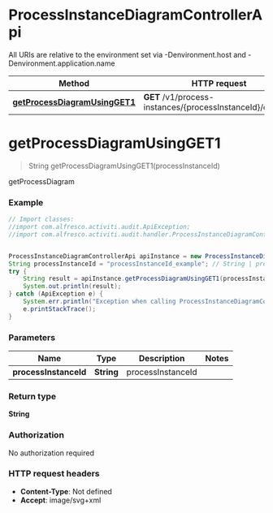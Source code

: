 # ProcessInstanceDiagramControllerApi

All URIs are relative to the environment set via -Denvironment.host and -Denvironment.application.name

Method | HTTP request | Description
------------- | ------------- | -------------
[**getProcessDiagramUsingGET1**](ProcessInstanceDiagramControllerApi.md#getProcessDiagramUsingGET1) | **GET** /v1/process-instances/{processInstanceId}/diagram | getProcessDiagram

<a name="getProcessDiagramUsingGET1"></a>
# **getProcessDiagramUsingGET1**
> String getProcessDiagramUsingGET1(processInstanceId)

getProcessDiagram

### Example
```java
// Import classes:
//import com.alfresco.activiti.audit.ApiException;
//import com.alfresco.activiti.audit.handler.ProcessInstanceDiagramControllerApi;


ProcessInstanceDiagramControllerApi apiInstance = new ProcessInstanceDiagramControllerApi();
String processInstanceId = "processInstanceId_example"; // String | processInstanceId
try {
    String result = apiInstance.getProcessDiagramUsingGET1(processInstanceId);
    System.out.println(result);
} catch (ApiException e) {
    System.err.println("Exception when calling ProcessInstanceDiagramControllerApi#getProcessDiagramUsingGET1");
    e.printStackTrace();
}
```

### Parameters

Name | Type | Description  | Notes
------------- | ------------- | ------------- | -------------
 **processInstanceId** | **String**| processInstanceId |

### Return type

**String**

### Authorization

No authorization required

### HTTP request headers

 - **Content-Type**: Not defined
 - **Accept**: image/svg+xml

